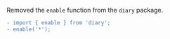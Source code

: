 Removed the `enable` function from the `diary` package.

```diff
- import { enable } from 'diary';
- enable('*');
```
